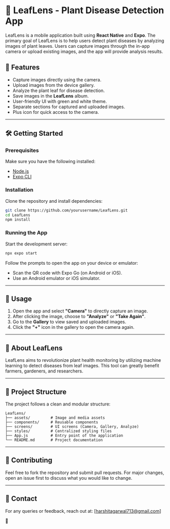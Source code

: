 # 🌿 LeafLens - Plant Disease Detection App

LeafLens is a mobile application built using **React Native** and **Expo**. The primary goal of LeafLens is to help users detect plant diseases by analyzing images of plant leaves. Users can capture images through the in-app camera or upload existing images, and the app will provide analysis results.

## 🚀 Features
- Capture images directly using the camera.
- Upload images from the device gallery.
- Analyze the plant leaf for disease detection.
- Save images in the **LeafLens** album.
- User-friendly UI with green and white theme.
- Separate sections for captured and uploaded images.
- Plus icon for quick access to the camera.

---

## 🛠️ Getting Started

### Prerequisites
Make sure you have the following installed:
- [Node.js](https://nodejs.org/)
- [Expo CLI](https://docs.expo.dev/get-started/installation/)

### Installation
Clone the repository and install dependencies:
```bash
git clone https://github.com/yourusername/LeafLens.git
cd LeafLens
npm install
```

### Running the App
Start the development server:
```bash
npx expo start
```
Follow the prompts to open the app on your device or emulator:
- Scan the QR code with Expo Go (on Android or iOS).
- Use an Android emulator or iOS simulator.

---

## 📝 Usage
1. Open the app and select **"Camera"** to directly capture an image.
2. After clicking the image, choose to **"Analyze"** or **"Take Again"**.
3. Go to the **Gallery** to view saved and uploaded images.
4. Click the **"+"** icon in the gallery to open the camera again.

---

## 🌱 About LeafLens
LeafLens aims to revolutionize plant health monitoring by utilizing machine learning to detect diseases from leaf images. This tool can greatly benefit farmers, gardeners, and researchers.

---

## 📂 Project Structure
The project follows a clean and modular structure:
```
LeafLens/
├── assets/         # Image and media assets
├── components/     # Reusable components
├── screens/        # UI screens (Camera, Gallery, Analyze)
├── styles/         # Centralized styling files
├── App.js          # Entry point of the application
└── README.md       # Project documentation
```

---

## 🤝 Contributing
Feel free to fork the repository and submit pull requests. For major changes, open an issue first to discuss what you would like to change.

---

## 📧 Contact
For any queries or feedback, reach out at: [harshitagarwal713@gmail.com]

🌿